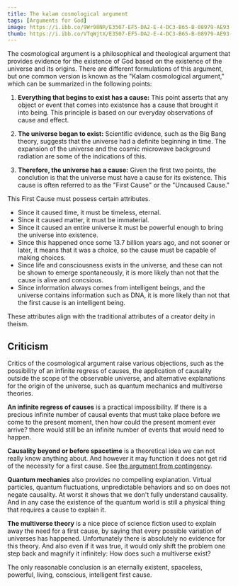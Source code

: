 ```yaml
--- 
title: The kalam cosmological argument
tags: [Arguments for God]
image: https://i.ibb.co/9Wr98NR/E3507-EF5-DA2-E-4-DC3-B65-B-08979-AE93-DB7.png
thumb: https://i.ibb.co/VTqWjtX/E3507-EF5-DA2-E-4-DC3-B65-B-08979-AE93-DB7.png
---
```


The cosmological argument is a philosophical and theological argument that provides evidence for the existence of God based on the existence of the universe and its origins. There are different formulations of this argument, but one common version is known as the "Kalam cosmological argument," which can be summarized in the following points:

1. **Everything that begins to exist has a cause:** This point asserts that any object or event that comes into existence has a cause that brought it into being. This principle is based on our everyday observations of cause and effect.

2. **The universe began to exist:** Scientific evidence, such as the Big Bang theory, suggests that the universe had a definite beginning in time. The expansion of the universe and the cosmic microwave background radiation are some of the indications of this.

3. **Therefore, the universe has a cause:** Given the first two points, the conclution is that the universe must have a cause for its existence. This cause is often referred to as the "First Cause" or the "Uncaused Cause."

This First Cause must possess certain attributes.
  
- Since it caused time, it must be timeless, eternal.
- Since it caused matter, it must be immaterial.
- Since it caused an entire universe it must be powerful enough to bring the universe into existence.
- Since this happened once some 13.7 billion years ago, and not sooner or later, it means that it was a choice, so the cause must be capable of making choices.
- Since life and consciousness exists in the universe, and these can not be shown to emerge spontaneously, it is more likely than not that the cause is alive and concsious.
- Since information always comes from intelligent beings, and the  universe contains information such as DNA, it is more likely than not that the first cause is an intelligent being.

These attributes align with the traditional attributes of a creator deity in theism.

## Criticism

Critics of the cosmological argument raise various objections, such as the possibility of an infinite regress of causes, the application of causality outside the scope of the observable universe, and alternative explanations for the origin of the universe, such as quantum mechanics and multiverse theories.

**An infinite regress of causes** is a practical impossibility. If there is a precious infinite number of causal events that must take place before we come to the present moment, then how could the present moment ever arrive? there would still be an infinite number of events that would need to happen.

**Causality beyond or before spacetime** is a theoretical idea we can not really know anything about. And however it may function it does not get rid of the necessity for a first cause. See [the argument from contingency](/the-argument-from-contingency).

**Quantum mechanics** also provides no compelling explanation. Virtual particles, quantum fluctuations, unpredictable behaviors and so on does not negate causality. At worst it shows that we don't fully understand causality. And in any case the existence of the quantum world is still a physical thing that requires a cause to explain it.

**The multiverse theory** is a nice piece of science fiction used to explain away the need for a first cause, by saying that every possible variation of universes has happened. Unfortunately there is absolutely no evidence for this theory. And also even if it was true, it would only shift the problem one step back and magnify it infinitely: How does such a multiverse exist?

The only reasonable conclusion is an eternally existent, spaceless, powerful, living, conscious, intelligent first cause.
